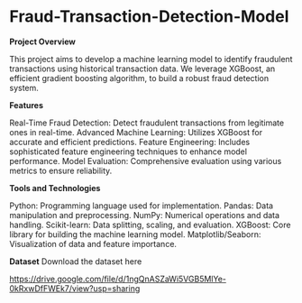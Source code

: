 # Fraud-Transaction-Detection-Model

**Project Overview**

This project aims to develop a machine learning model to identify fraudulent transactions using historical transaction data. 
We leverage XGBoost, an efficient gradient boosting algorithm, to build a robust fraud detection system.

**Features**

Real-Time Fraud Detection: Detect fraudulent transactions from legitimate ones in real-time.
Advanced Machine Learning: Utilizes XGBoost for accurate and efficient predictions.
Feature Engineering: Includes sophisticated feature engineering techniques to enhance model performance.
Model Evaluation: Comprehensive evaluation using various metrics to ensure reliability.

**Tools and Technologies**

Python: Programming language used for implementation.
Pandas: Data manipulation and preprocessing.
NumPy: Numerical operations and data handling.
Scikit-learn: Data splitting, scaling, and evaluation.
XGBoost: Core library for building the machine learning model.
Matplotlib/Seaborn: Visualization of data and feature importance.

**Dataset**
Download the dataset here

https://drive.google.com/file/d/1ngQnASZaWi5VGB5MlYe-0kRxwDfFWEk7/view?usp=sharing
